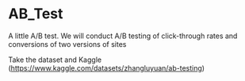 # AB_Test
A little A/B test. 
We will conduct A/B testing of click-through rates and conversions of two versions of sites

Take the dataset and Kaggle (https://www.kaggle.com/datasets/zhangluyuan/ab-testing)
